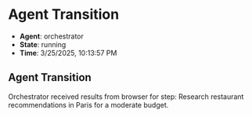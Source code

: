 # Agent Transition

- **Agent**: orchestrator
- **State**: running
- **Time**: 3/25/2025, 10:13:57 PM

## Agent Transition

Orchestrator received results from browser for step: Research restaurant recommendations in Paris for a moderate budget.

